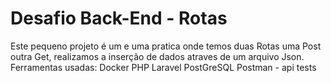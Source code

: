 # Desafio Back-End - Rotas
Este pequeno projeto é um e uma pratica onde temos duas Rotas uma Post outra Get, realizamos a inserção de dados atraves de um arquivo Json.
</br>
Ferramentas usadas:
    Docker
    PHP
    Laravel
    PostGreSQL
    Postman - api tests




